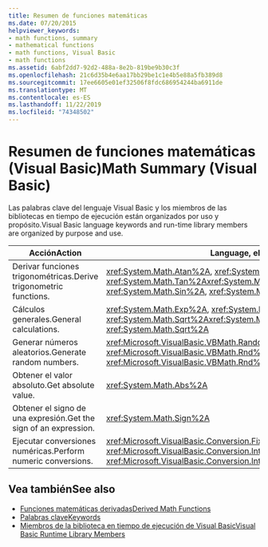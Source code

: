```yaml
---
title: Resumen de funciones matemáticas
ms.date: 07/20/2015
helpviewer_keywords:
- math functions, summary
- mathematical functions
- math functions, Visual Basic
- math functions
ms.assetid: 6abf2dd7-92d2-488a-8e2b-819be9b30c3f
ms.openlocfilehash: 21c6d35b4e6aa17bb29be1c1e4b5e88a5fb389d8
ms.sourcegitcommit: 17ee6605e01ef32506f8fdc686954244ba6911de
ms.translationtype: MT
ms.contentlocale: es-ES
ms.lasthandoff: 11/22/2019
ms.locfileid: "74348502"
---
```

# <a name="math-summary-visual-basic"></a><span data-ttu-id="1642d-102">Resumen de funciones matemáticas (Visual Basic)</span><span class="sxs-lookup"><span data-stu-id="1642d-102">Math Summary (Visual Basic)</span></span>
<span data-ttu-id="1642d-103">Las palabras clave del lenguaje Visual Basic y los miembros de las bibliotecas en tiempo de ejecución están organizados por uso y propósito.</span><span class="sxs-lookup"><span data-stu-id="1642d-103">Visual Basic language keywords and run-time library members are organized by purpose and use.</span></span>  
  
|<span data-ttu-id="1642d-104">Acción</span><span class="sxs-lookup"><span data-stu-id="1642d-104">Action</span></span>|<span data-ttu-id="1642d-105">Language, elemento</span><span class="sxs-lookup"><span data-stu-id="1642d-105">Language element</span></span>|  
|------------|----------------------|  
|<span data-ttu-id="1642d-106">Derivar funciones trigonométricas.</span><span class="sxs-lookup"><span data-stu-id="1642d-106">Derive trigonometric functions.</span></span>|<span data-ttu-id="1642d-107"><xref:System.Math.Atan%2A>, <xref:System.Math.Cos%2A>, <xref:System.Math.Sin%2A>, <xref:System.Math.Tan%2A></span><span class="sxs-lookup"><span data-stu-id="1642d-107"><xref:System.Math.Atan%2A>, <xref:System.Math.Cos%2A>, <xref:System.Math.Sin%2A>, <xref:System.Math.Tan%2A></span></span>|  
|<span data-ttu-id="1642d-108">Cálculos generales.</span><span class="sxs-lookup"><span data-stu-id="1642d-108">General calculations.</span></span>|<span data-ttu-id="1642d-109"><xref:System.Math.Exp%2A>, <xref:System.Math.Log%2A>, <xref:System.Math.Sqrt%2A></span><span class="sxs-lookup"><span data-stu-id="1642d-109"><xref:System.Math.Exp%2A>, <xref:System.Math.Log%2A>, <xref:System.Math.Sqrt%2A></span></span>|  
|<span data-ttu-id="1642d-110">Generar números aleatorios.</span><span class="sxs-lookup"><span data-stu-id="1642d-110">Generate random numbers.</span></span>|<span data-ttu-id="1642d-111"><xref:Microsoft.VisualBasic.VBMath.Randomize%2A>, <xref:Microsoft.VisualBasic.VBMath.Rnd%2A></span><span class="sxs-lookup"><span data-stu-id="1642d-111"><xref:Microsoft.VisualBasic.VBMath.Randomize%2A>, <xref:Microsoft.VisualBasic.VBMath.Rnd%2A></span></span>|  
|<span data-ttu-id="1642d-112">Obtener el valor absoluto.</span><span class="sxs-lookup"><span data-stu-id="1642d-112">Get absolute value.</span></span>|<xref:System.Math.Abs%2A>|  
|<span data-ttu-id="1642d-113">Obtener el signo de una expresión.</span><span class="sxs-lookup"><span data-stu-id="1642d-113">Get the sign of an expression.</span></span>|<xref:System.Math.Sign%2A>|  
|<span data-ttu-id="1642d-114">Ejecutar conversiones numéricas.</span><span class="sxs-lookup"><span data-stu-id="1642d-114">Perform numeric conversions.</span></span>|<span data-ttu-id="1642d-115"><xref:Microsoft.VisualBasic.Conversion.Fix%2A>, <xref:Microsoft.VisualBasic.Conversion.Int%2A></span><span class="sxs-lookup"><span data-stu-id="1642d-115"><xref:Microsoft.VisualBasic.Conversion.Fix%2A>, <xref:Microsoft.VisualBasic.Conversion.Int%2A></span></span>|  
  
## <a name="see-also"></a><span data-ttu-id="1642d-116">Vea también</span><span class="sxs-lookup"><span data-stu-id="1642d-116">See also</span></span>

- [<span data-ttu-id="1642d-117">Funciones matemáticas derivadas</span><span class="sxs-lookup"><span data-stu-id="1642d-117">Derived Math Functions</span></span>](../../../visual-basic/language-reference/keywords/derived-math-functions.md)
- [<span data-ttu-id="1642d-118">Palabras clave</span><span class="sxs-lookup"><span data-stu-id="1642d-118">Keywords</span></span>](../../../visual-basic/language-reference/keywords/index.md)
- [<span data-ttu-id="1642d-119">Miembros de la biblioteca en tiempo de ejecución de Visual Basic</span><span class="sxs-lookup"><span data-stu-id="1642d-119">Visual Basic Runtime Library Members</span></span>](../../../visual-basic/language-reference/runtime-library-members.md)
